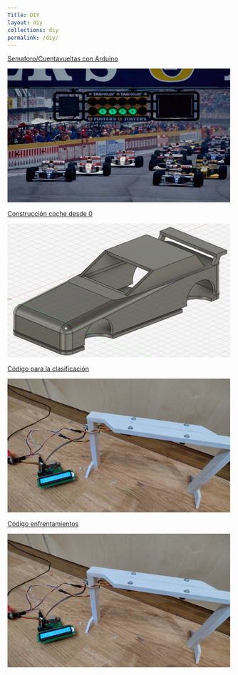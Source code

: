 ```yaml
---
Title: DIY
layout: diy
collections: diy
permalink: /diy/
---
```


<p style="text-align: center;">


[Semaforo/Cuentavueltas con Arduino](https://rchamo01.github.io/CasaRatonScalextric/diy/01-semaforo)

[<img src="../docs/images/semaforo00.jpeg" width="500" height="300">](https://rchamo01.github.io/CasaRatonScalextric/diy/01-semaforo)

[Construcción coche desde 0](https://rchamo01.github.io/CasaRatonScalextric/diy/03-cochedesde0)

[<img src="../docs/images/cochedesde000.jpeg" width="500" height="300">](https://rchamo01.github.io/CasaRatonScalextric/diy/03-cochedesde0)

[Código para la clasificación](https://rchamo01.github.io/CasaRatonScalextric/diy/02-codigoclasificacion)

[<img src="../docs/images/semaforo02.png" width="500" height="300">](https://rchamo01.github.io/CasaRatonScalextric/diy/02-codigoclasificacion)

[Código enfrentamientos](https://rchamo01.github.io/CasaRatonScalextric/diy/04-codigoenfrentamientos)

[<img src="../docs/images/semaforo02.png" width="500" height="300">](https://rchamo01.github.io/CasaRatonScalextric/diy/04-codigoenfrentamientos)


</p>
